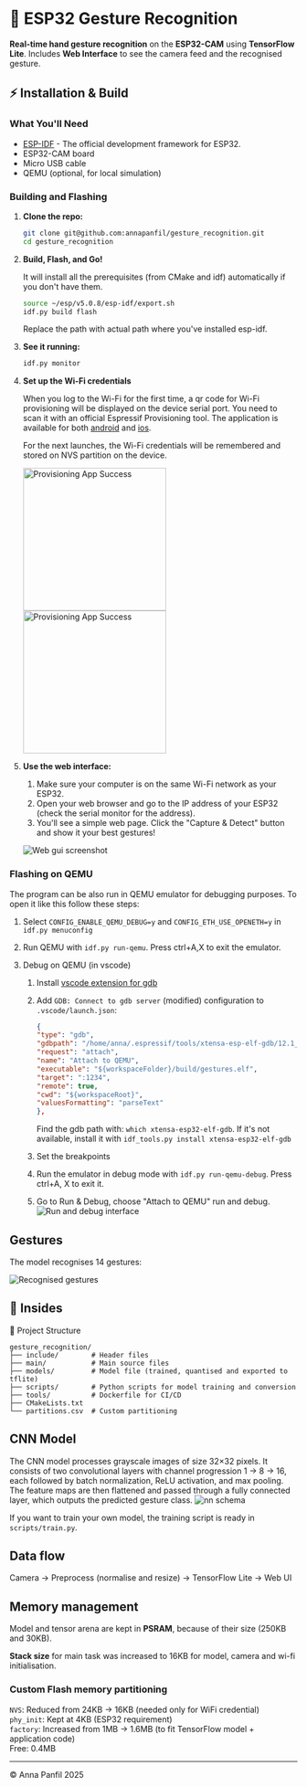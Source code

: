 # 🤘 ESP32 Gesture Recognition

**Real-time hand gesture recognition** on the **ESP32-CAM** using **TensorFlow Lite**. Includes **Web Interface** to see the camera feed and the recognised gesture.


## ⚡ Installation & Build

### What You'll Need

* [ESP-IDF](https://docs.espressif.com/projects/esp-idf/en/latest/esp32/get-started/index.html) - The official development framework for ESP32.
* ESP32-CAM board
* Micro USB cable
* QEMU (optional, for local simulation)  

### Building and Flashing

1.  **Clone the repo:**
    ```bash
    git clone git@github.com:annapanfil/gesture_recognition.git
    cd gesture_recognition
    ```

1.  **Build, Flash, and Go!**

    It will install all the prerequisites (from CMake and idf) automatically if you don't have them.
    ```bash
    source ~/esp/v5.0.8/esp-idf/export.sh
    idf.py build flash
    ```

    Replace the path with actual path where you've installed esp-idf.

1.  **See it running:**
    ```bash
    idf.py monitor
    ```

1. **Set up the Wi-Fi credentials**

    When you log to the Wi-Fi for the first time, a qr code for Wi-Fi provisioning will be displayed on the device serial port. You need to scan it with an official Espressif Provisioning tool. The application is available for both [android](https://play.google.com/store/apps/details?id=com.espressif.provsoftap) and [ios](https://apps.apple.com/in/app/esp-softap-provisioning/id1474040630).

    For the next launches, the Wi-Fi credentials will be remembered and stored on NVS partition on the device.

    <img src="schemas/app_logo.png" alt="Provisioning App Success" width="250">
    <img src="schemas/app.png" alt="Provisioning App Success" width="250">
    
1. **Use the web interface:**
    1.  Make sure your computer is on the same Wi-Fi network as your ESP32.
    2.  Open your web browser and go to the IP address of your ESP32 (check the serial monitor for the address).
    3.  You'll see a simple web page. Click the "Capture & Detect" button and show it your best gestures!

    ![Web gui screenshot](schemas/webpage.png)
    
### Flashing on QEMU
The program can be also run in QEMU emulator for debugging purposes. To open it like this follow these steps:
1. Select `CONFIG_ENABLE_QEMU_DEBUG=y` and `CONFIG_ETH_USE_OPENETH=y` in `idf.py menuconfig`

2. Run QEMU with `idf.py run-qemu`. Press ctrl+A,X to exit the emulator.

3. Debug on QEMU (in vscode)
    1. Install [vscode extension for gdb](https://marketplace.visualstudio.com/items?itemName=webfreak.debug)

    1. Add `GDB: Connect to gdb server` (modified) configuration to `.vscode/launch.json`:

        ```json
        {
        "type": "gdb",
        "gdbpath": "/home/anna/.espressif/tools/xtensa-esp-elf-gdb/12.1_20231023/xtensa-esp-elf-gdb/bin/xtensa-esp32-elf-gdb",
        "request": "attach",
        "name": "Attach to QEMU",
        "executable": "${workspaceFolder}/build/gestures.elf",
        "target": ":1234",
        "remote": true,
        "cwd": "${workspaceRoot}",
        "valuesFormatting": "parseText"
        },
        ```

        Find the gdb path with: `which xtensa-esp32-elf-gdb`. If it's not available, install it with `idf_tools.py install xtensa-esp32-elf-gdb`

    1. Set the breakpoints

    1. Run the emulator in debug mode with `idf.py run-qemu-debug`. Press ctrl+A, X to exit it.

    1. Go to Run & Debug, choose "Attach to QEMU" run and debug.
        ![Run and debug interface](schemas/qemu.png)

## Gestures
The model recognises 14 gestures:

![Recognised gestures](schemas/gestures.jpg)

## 🔧 Insides 

📂 Project Structure
```
gesture_recognition/
├── include/        # Header files
├── main/           # Main source files
├── models/         # Model file (trained, quantised and exported to tflite)
├── scripts/        # Python scripts for model training and conversion
├── tools/          # Dockerfile for CI/CD
├── CMakeLists.txt
└── partitions.csv  # Custom partitioning
```

## CNN Model
The CNN model processes grayscale images of size 32×32 pixels. It consists of two convolutional layers with channel progression 1 → 8 → 16, each followed by batch normalization, ReLU activation, and max pooling. The feature maps are then flattened and passed through a fully connected layer, which outputs the predicted gesture class.
![nn schema](schemas/nn.png)

If you want to train your own model, the training script is ready in `scripts/train.py`.

## Data flow

Camera → Preprocess (normalise and resize) → TensorFlow Lite → Web UI

<!-- ## 🚀 Performance
- Inference time: ...
- Memory usage: ...
- Accuracy: ...
- Latency: ... -->

## Memory management

Model and tensor arena are kept in **PSRAM**, because of their size (250KB and 30KB).

**Stack size** for main task was increased to 16KB for model, camera and wi-fi initialisation.

### Custom Flash memory partitioning
`NVS`: Reduced from 24KB → 16KB (needed only for WiFi credential)</br>
`phy_init`: Kept at 4KB (ESP32 requirement)</br>
`factory`: Increased from 1MB → 1.6MB (to fit TensorFlow model + application code)</br>
Free: 0.4MB



<!-- TODO  shemat jak komponenty współpracują (ESP, web GUI, dioda, mosquito) -->

---
© Anna Panfil 2025